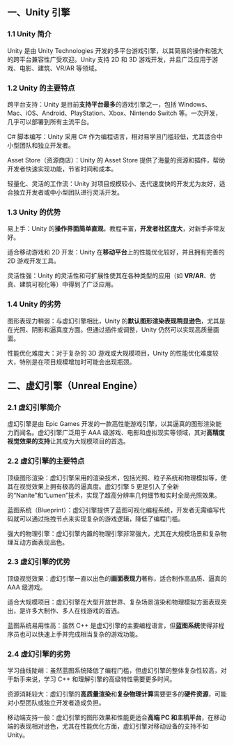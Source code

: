 ## 一、Unity 引擎

### 1.1 Unity 简介

Unity 是由 Unity Technologies 开发的多平台游戏引擎，以其简易的操作和强大的跨平台兼容性广受欢迎。Unity 支持 2D 和 3D 游戏开发，并且广泛应用于游戏、电影、建筑、VR/AR 等领域。

### 1.2 Unity 的主要特点

跨平台支持：Unity 是目前**支持平台最多**的游戏引擎之一，包括 Windows、Mac、iOS、Android、PlayStation、Xbox、Nintendo Switch 等。一次开发，几乎可以部署到所有主流平台。

C# 脚本编写：Unity 采用 C# 作为编程语言，相对易学且门槛较低，尤其适合中小型团队和独立开发者。

Asset Store（资源商店）：Unity 的 Asset Store 提供了海量的资源和插件，帮助开发者快速实现功能，节省时间和成本。

轻量化、灵活的工作流：Unity 对项目规模较小、迭代速度快的开发尤为友好，适合独立开发者或中小型团队进行灵活开发。

### 1.3 Unity 的优势

易上手：Unity 的**操作界面简单直观**，教程丰富，**开发者社区庞大**，对新手非常友好。

适合移动游戏和 2D 开发：Unity 在**移动平台**上的性能优化较好，并且拥有完善的 2D 游戏开发工具。

灵活性强：Unity 的灵活性和可扩展性使其在各种类型的应用（如 **VR/AR**、仿真、建筑可视化等）中得到了广泛应用。

### 1.4 Unity 的劣势

图形表现力稍弱：与虚幻引擎相比，Unity 的**默认图形渲染表现稍显逊色**，尤其是在光照、阴影和逼真度方面。但通过插件或调整，Unity 仍然可以实现高质量画面。

性能优化难度大：对于复杂的 3D 游戏或大规模项目，Unity 的性能优化难度较大，特别是在项目规模增加时可能会出现瓶颈。







##  二、虚幻引擎（Unreal Engine）

### 2.1 虚幻引擎简介

虚幻引擎是由 Epic Games 开发的一款高性能游戏引擎，以其逼真的图形渲染能力而闻名。虚幻引擎广泛用于 AAA 级游戏、电影和虚拟现实等领域，其对**高精度视觉效果的支持**让其成为大规模项目的首选。

### 2.2 虚幻引擎的主要特点

顶级图形渲染：虚幻引擎采用的渲染技术，包括光照、粒子系统和物理模拟等，使其在视觉效果上拥有极高的逼真度。虚幻引擎 5 更是引入了全新的“Nanite”和“Lumen”技术，实现了超高分辨率几何细节和实时全局光照效果。

蓝图系统（Blueprint）：虚幻引擎提供了蓝图可视化编程系统，开发者无需编写代码就可以通过拖拽节点来实现复杂的游戏逻辑，降低了编程门槛。

强大的物理引擎：虚幻引擎内置的物理引擎非常强大，尤其在大规模场景和复杂物理互动方面表现出色。

### 2.3 虚幻引擎的优势

顶级视觉效果：虚幻引擎一直以出色的**画面表现力**著称，适合制作高品质、逼真的 AAA 级游戏。

适合大规模项目：虚幻引擎在大型开放世界、复杂场景渲染和物理模拟方面表现突出，是许多大制作、多人在线游戏的首选。

蓝图系统易用性高：虽然 C++ 是虚幻引擎的主要编程语言，但**蓝图系统**使得非程序员也可以快速上手并完成相当复杂的游戏功能。

### 2.4 虚幻引擎的劣势

学习曲线陡峭：虽然蓝图系统降低了编程门槛，但虚幻引擎的整体复杂性较高，对于新手来说，学习 C++ 和理解引擎的高级特性需要更多时间。

资源消耗较大：虚幻引擎的**高质量渲染**和**复杂物理计算**需要更多的**硬件资源**，可能对小型团队或独立开发者造成负担。

移动端支持一般：虚幻引擎的图形效果和性能更适合**高端 PC 和主机平台**，在移动端的表现相对逊色，尤其在性能优化方面，虚幻引擎对移动设备的支持不如 Unity。

